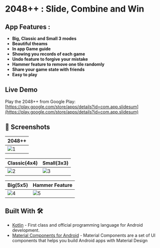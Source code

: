 # 2048++ : Slide, Combine and Win

## App Features :
- **Big, Classic and Small 3 modes**
- **Beautiful theams**
- **In app Game guide**
- **Showing you records of each game**
- **Undo feature to forgive your mistake**
- **Hammer feature to remove one tile randomly**
- **Share your game state with friends**
- **Easy to play**

## Live Demo

Play the 2048++ from Google Play: [https://play.google.com/store/apps/details?id=com.app.slidesum](https://play.google.com/store/apps/details?id=com.app.slidesum)


## 📸 Screenshots

| 2048++ |
|--|
| ![1](https://github.com/jemish-169/2048/assets/95186825/b818295f-e7b4-4efc-82ac-1bcc4a1c39c7) |

| Classic(4x4) | Small(3x3) |
|--|--|
| ![2](https://github.com/jemish-169/2048/assets/95186825/fdc2962f-03bf-49f0-8db0-e547abf6439b) | ![3](https://github.com/jemish-169/2048/assets/95186825/c309329e-8ff4-41e2-9e70-e52aed23a8cf) |

| Big(5x5) | Hammer Feature |
|--|--|
| ![4](https://github.com/jemish-169/2048/assets/95186825/0a655a9e-7a05-4d09-9486-362d60191e22) | ![5](https://github.com/jemish-169/2048/assets/95186825/346417dc-5da1-45d0-aa16-7bd9551ed006) |


## Built With 🛠

- [Kotlin](https://kotlinlang.org/) - First class and official programming language for Android development.
- [Material Components for Android](https://github.com/material-components/material-components-android) - Material Components are a set of UI components that helps you build Android apps with Material Design
